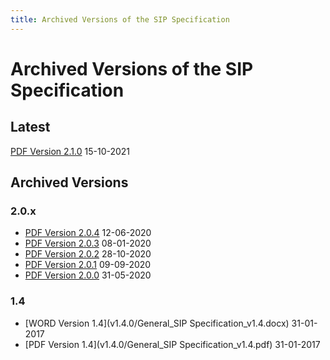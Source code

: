 ```yaml
---
title: Archived Versions of the SIP Specification
---
```

Archived Versions of the SIP Specification
=============================================

Latest
------
[PDF Version 2.1.0](/pdf/eark-sip.pdf) 15-10-2021

Archived Versions
-----------------
### 2.0.x
- [PDF Version 2.0.4](v2_0/eark-sip-v2-0-4.pdf) 12-06-2020
- [PDF Version 2.0.3](v2_0/eark-sip-v2-0-3.pdf) 08-01-2020
- [PDF Version 2.0.2](v2_0/eark-sip-v2-0-2.pdf) 28-10-2020
- [PDF Version 2.0.1](v2_0/eark-sip-v2-0-1.pdf) 09-09-2020
- [PDF Version 2.0.0](v2_0/eark-sip-v2-0-0.pdf) 31-05-2020

### 1.4
- [WORD Version 1.4](v1.4.0/General_SIP Specification_v1.4.docx) 31-01-2017
- [PDF Version 1.4](v1.4.0/General_SIP Specification_v1.4.pdf) 31-01-2017
